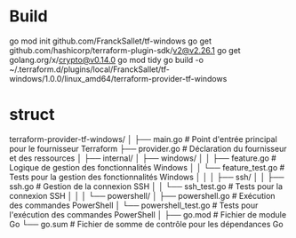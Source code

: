 # Build
go mod init github.com/FranckSallet/tf-windows
go get github.com/hashicorp/terraform-plugin-sdk/v2@v2.26.1
go get golang.org/x/crypto@v0.14.0
go mod tidy
go build -o ~/.terraform.d/plugins/local/FranckSallet/tf-windows/1.0.0/linux_amd64/terraform-provider-tf-windows

# struct
terraform-provider-tf-windows/
│
├── main.go                  # Point d'entrée principal pour le fournisseur Terraform
├── provider.go              # Déclaration du fournisseur et des ressources
│
├── internal/
│   ├── windows/
│   │   ├── feature.go       # Logique de gestion des fonctionnalités Windows
│   │   └── feature_test.go  # Tests pour la gestion des fonctionnalités Windows
│   │
│   ├── ssh/
│   │   ├── ssh.go           # Gestion de la connexion SSH
│   │   └── ssh_test.go      # Tests pour la connexion SSH
│   │
│   └── powershell/
│       ├── powershell.go    # Exécution des commandes PowerShell
│       └── powershell_test.go # Tests pour l'exécution des commandes PowerShell
│
├── go.mod                   # Fichier de module Go
└── go.sum                   # Fichier de somme de contrôle pour les dépendances Go
